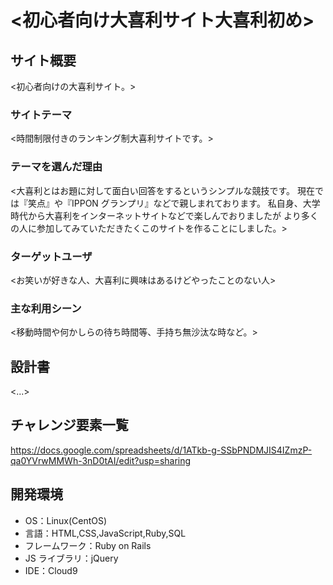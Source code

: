 # <初心者向け大喜利サイト大喜利初め>

## サイト概要

<初心者向けの大喜利サイト。>

### サイトテーマ

<時間制限付きのランキング制大喜利サイトです。>

### テーマを選んだ理由

<大喜利とはお題に対して面白い回答をするというシンプルな競技です。
現在では『笑点』や『IPPON グランプリ』などで親しまれております。
私自身、大学時代から大喜利をインターネットサイトなどで楽しんでおりましたが
より多くの人に参加してみていただきたくこのサイトを作ることにしました。>

### ターゲットユーザ

<お笑いが好きな人、大喜利に興味はあるけどやったことのない人>

### 主な利用シーン

<移動時間や何かしらの待ち時間等、手持ち無沙汰な時など。>

## 設計書

<...>

## チャレンジ要素一覧

<https://docs.google.com/spreadsheets/d/1ATkb-g-SSbPNDMJIS4IZmzP-qa0YVrwMMWh-3nD0tAI/edit?usp=sharing>

## 開発環境

- OS：Linux(CentOS)
- 言語：HTML,CSS,JavaScript,Ruby,SQL
- フレームワーク：Ruby on Rails
- JS ライブラリ：jQuery
- IDE：Cloud9
